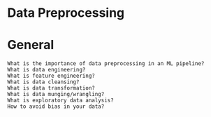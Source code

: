 # Data Preprocessing

# General

    What is the importance of data preprocessing in an ML pipeline?
    What is data engineering?
    What is feature engineering?
    What is data cleansing?
    What is data transformation?
    What is data munging/wrangling?
    What is exploratory data analysis?
    How to avoid bias in your data?
